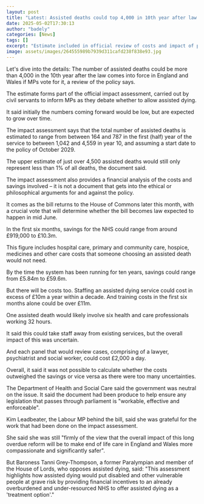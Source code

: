 ```yaml
---
layout: post
title: "Latest: Assisted deaths could top 4,000 in 10th year after law change"
date: 2025-05-02T17:30:13
author: "badely"
categories: [News]
tags: []
excerpt: "Estimate included in official review of costs and impact of passing assisted dying law in England and Wales."
image: assets/images/264555989b7939d311cafd238f838e93.jpg
---
```


Let's dive into the details: The number of assisted deaths could be more than 4,000 in the 10th year after the law comes into force in England and Wales if MPs vote for it, a review of the policy says.

The estimate forms part of the official impact assessment, carried out by civil servants to inform MPs as they debate whether to allow assisted dying.

It said initially the numbers coming forward would be low, but are expected to grow over time.

The impact assessment says that the total number of assisted deaths is estimated to range from between 164 and 787 in the first (half) year of the service to between 1,042 and 4,559 in year 10, and assuming a start date to the policy of October 2029.

The upper estimate  of just over 4,500 assisted deaths would still only represent less than 1% of all deaths, the document said. 

The impact assessment also provides a financial analysis of the costs and savings involved – it is not a document that gets into the ethical or philosophical arguments for and against the policy.

It comes as the bill returns to the House of Commons later this month, with a crucial vote that will determine whether the bill becomes law expected to happen in mid June.

In the first six months, savings for the NHS could range from around £919,000 to £10.3m.

This figure includes hospital care, primary and community care, hospice, medicines and other care costs that someone choosing an assisted death would not need.

By the time the system has been running for ten years, savings could range from £5.84m to £59.6m.

But there will be costs too. Staffing an assisted dying service could cost in excess of £10m a year within a decade. And training costs in the first six months alone could be over £11m.

One assisted death would likely involve six health and care professionals working 32 hours.

It said this could take staff away from existing services, but the overall impact of this was uncertain.

And each panel that would review cases, comprising of a lawyer, psychiatrist and social worker, could cost £2,000 a day.

Overall, it said it was not possible to calculate whether the costs outweighed the savings or vice versa as there were too many uncertainties.

The Department of Health and Social Care said the government was neutral on the issue. It said the document had been produce to help ensure any legislation that passes through parliament is "workable, effective and enforceable".

Kim Leadbeater, the Labour MP behind the bill, said she was grateful for the work that had been done on the impact assessment.

She said she was still "firmly of the view that the overall impact of this long overdue reform will be to make end of life care in England and Wales more compassionate and significantly safer".

But Baroness Tanni Grey-Thompson, a former Paralympian and member of the House of Lords, who opposes assisted dying, said: "This assessment highlights how assisted dying would put disabled and other vulnerable people at grave risk by providing financial incentives to an already overburdened and under-resourced NHS to offer assisted dying as a 'treatment option'."

